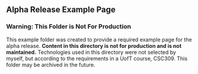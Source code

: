## Alpha Release Example Page

### Warning: This Folder is Not For Production

This example folder was created to provide a required example
page for the alpha release. **Content in this directory is not for
production and is not maintained.** 
Technologies used in this directory were not selected by myself, but according
to the requirements in a UofT course, CSC309.
This folder may be archived in the future.